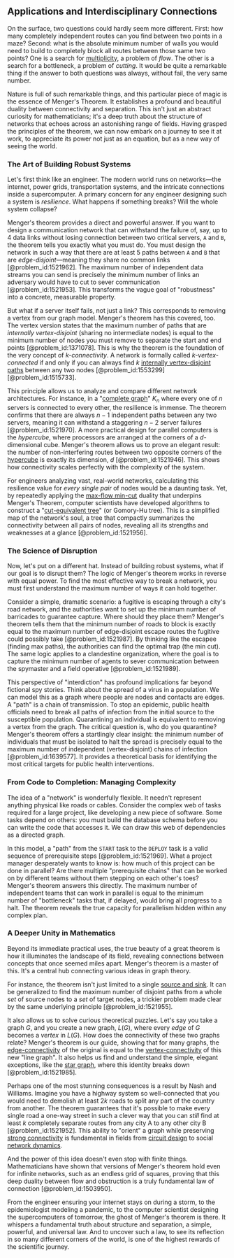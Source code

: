## Applications and Interdisciplinary Connections

On the surface, two questions could hardly seem more different. First: how many completely independent routes can you find between two points in a maze? Second: what is the absolute minimum number of walls you would need to build to completely block all routes between those same two points? One is a search for [multiplicity](@article_id:135972), a problem of *flow*. The other is a search for a bottleneck, a problem of *cutting*. It would be quite a remarkable thing if the answer to both questions was always, without fail, the very same number.

Nature is full of such remarkable things, and this particular piece of magic is the essence of Menger's Theorem. It establishes a profound and beautiful duality between connectivity and separation. This isn't just an abstract curiosity for mathematicians; it's a deep truth about the structure of networks that echoes across an astonishing range of fields. Having grasped the principles of the theorem, we can now embark on a journey to see it at work, to appreciate its power not just as an equation, but as a new way of seeing the world.

### The Art of Building Robust Systems

Let's first think like an engineer. The modern world runs on networks—the internet, power grids, transportation systems, and the intricate connections inside a supercomputer. A primary concern for any engineer designing such a system is *resilience*. What happens if something breaks? Will the whole system collapse?

Menger's theorem provides a direct and powerful answer. If you want to design a communication network that can withstand the failure of, say, up to 4 data links without losing connection between two critical servers, `A` and `B`, the theorem tells you exactly what you must do. You must design the network in such a way that there are at least 5 paths between `A` and `B` that are *edge-disjoint*—meaning they share no common links [@problem_id:1521962]. The maximum number of independent data streams you can send is precisely the minimum number of links an adversary would have to cut to sever communication [@problem_id:1521953]. This transforms the vague goal of "robustness" into a concrete, measurable property.

But what if a server itself fails, not just a link? This corresponds to removing a vertex from our graph model. Menger's theorem has this covered, too. The vertex version states that the maximum number of paths that are *internally vertex-disjoint* (sharing no intermediate nodes) is equal to the minimum number of nodes you must remove to separate the start and end points [@problem_id:1371078]. This is why the theorem is the foundation of the very concept of *k-connectivity*. A network is formally called *k-vertex-connected* if and only if you can always find $k$ [internally vertex-disjoint paths](@article_id:270039) between any two nodes [@problem_id:1553299] [@problem_id:1515733].

This principle allows us to analyze and compare different network architectures. For instance, in a "[complete graph](@article_id:260482)" $K_n$ where every one of $n$ servers is connected to every other, the resilience is immense. The theorem confirms that there are always $n-1$ independent paths between any two servers, meaning it can withstand a staggering $n-2$ server failures [@problem_id:1521970]. A more practical design for parallel computers is the *hypercube*, where processors are arranged at the corners of a $d$-dimensional cube. Menger's theorem allows us to prove an elegant result: the number of non-interfering routes between two opposite corners of the [hypercube](@article_id:273419) is exactly its dimension, $d$ [@problem_id:1521946]. This shows how connectivity scales perfectly with the complexity of the system.

For engineers analyzing vast, real-world networks, calculating this resilience value for *every single pair* of nodes would be a daunting task. Yet, by repeatedly applying the [max-flow min-cut](@article_id:273876) duality that underpins Menger's Theorem, computer scientists have developed algorithms to construct a "[cut-equivalent tree](@article_id:267957)" (or Gomory-Hu tree). This is a simplified map of the network's soul, a tree that compactly summarizes the connectivity between all pairs of nodes, revealing all its strengths and weaknesses at a glance [@problem_id:1521956].

### The Science of Disruption

Now, let's put on a different hat. Instead of building robust systems, what if our goal is to disrupt them? The logic of Menger's theorem works in reverse with equal power. To find the most effective way to break a network, you must first understand the maximum number of ways it can hold together.

Consider a simple, dramatic scenario: a fugitive is escaping through a city's road network, and the authorities want to set up the minimum number of barricades to guarantee capture. Where should they place them? Menger's theorem tells them that the minimum number of roads to block is exactly equal to the maximum number of edge-disjoint escape routes the fugitive could possibly take [@problem_id:1521987]. By thinking like the escapee (finding max paths), the authorities can find the optimal trap (the min cut). The same logic applies to a clandestine organization, where the goal is to capture the minimum number of agents to sever communication between the spymaster and a field operative [@problem_id:1521989].

This perspective of "interdiction" has profound implications far beyond fictional spy stories. Think about the spread of a virus in a population. We can model this as a graph where people are nodes and contacts are edges. A "path" is a chain of transmission. To stop an epidemic, public health officials need to break all paths of infection from the initial source to the susceptible population. Quarantining an individual is equivalent to removing a vertex from the graph. The critical question is, who do you quarantine? Menger's theorem offers a startlingly clear insight: the minimum number of individuals that must be isolated to halt the spread is precisely equal to the maximum number of independent (vertex-disjoint) chains of infection [@problem_id:1639577]. It provides a theoretical basis for identifying the most critical targets for public health interventions.

### From Code to Completion: Managing Complexity

The idea of a "network" is wonderfully flexible. It needn't represent anything physical like roads or cables. Consider the complex web of tasks required for a large project, like developing a new piece of software. Some tasks depend on others: you must build the database schema before you can write the code that accesses it. We can draw this web of dependencies as a directed graph.

In this model, a "path" from the `START` task to the `DEPLOY` task is a valid sequence of prerequisite steps [@problem_id:1521969]. What a project manager desperately wants to know is: how much of this project can be done in parallel? Are there multiple "prerequisite chains" that can be worked on by different teams without them stepping on each other's toes? Menger's theorem answers this directly. The maximum number of independent teams that can work in parallel is equal to the minimum number of "bottleneck" tasks that, if delayed, would bring all progress to a halt. The theorem reveals the true capacity for parallelism hidden within any complex plan.

### A Deeper Unity in Mathematics

Beyond its immediate practical uses, the true beauty of a great theorem is how it illuminates the landscape of its field, revealing connections between concepts that once seemed miles apart. Menger's theorem is a master of this. It's a central hub connecting various ideas in graph theory.

For instance, the theorem isn't just limited to a single [source and sink](@article_id:265209). It can be generalized to find the maximum number of disjoint paths from a whole *set* of source nodes to a *set* of target nodes, a trickier problem made clear by the same underlying principle [@problem_id:1521955].

It also allows us to solve curious theoretical puzzles. Let's say you take a graph $G$, and you create a new graph, $L(G)$, where every *edge* of $G$ becomes a *vertex* in $L(G)$. How does the connectivity of these two graphs relate? Menger's theorem is our guide, showing that for many graphs, the [edge-connectivity](@article_id:272006) of the original is equal to the [vertex-connectivity](@article_id:267305) of this new "line graph". It also helps us find and understand the simple, elegant exceptions, like the [star graph](@article_id:271064), where this identity breaks down [@problem_id:1521985].

Perhaps one of the most stunning consequences is a result by Nash and Williams. Imagine you have a highway system so well-connected that you would need to demolish at least $2k$ roads to split any part of the country from another. The theorem guarantees that it's possible to make every single road a one-way street in such a clever way that you can *still* find at least $k$ completely separate routes from any city A to any other city B [@problem_id:1521952]. This ability to "orient" a graph while preserving [strong connectivity](@article_id:272052) is fundamental in fields from [circuit design](@article_id:261128) to social [network dynamics](@article_id:267826).

And the power of this idea doesn't even stop with finite things. Mathematicians have shown that versions of Menger's theorem hold even for infinite networks, such as an endless grid of squares, proving that this deep duality between flow and obstruction is a truly fundamental law of connection [@problem_id:1503950].

From the engineer ensuring your internet stays on during a storm, to the epidemiologist modeling a pandemic, to the computer scientist designing the supercomputers of tomorrow, the ghost of Menger's theorem is there. It whispers a fundamental truth about structure and separation, a simple, powerful, and universal law. And to uncover such a law, to see its reflection in so many different corners of the world, is one of the highest rewards of the scientific journey.